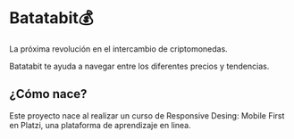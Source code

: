 # Batatabit💰
La próxima revolución en el intercambio de criptomonedas. 

Batatabit te ayuda a navegar entre los diferentes precios y tendencias.

## ¿Cómo nace?
Este proyecto nace al realizar un curso de Responsive Desing: Mobile First en Platzi, una plataforma de aprendizaje en linea.

